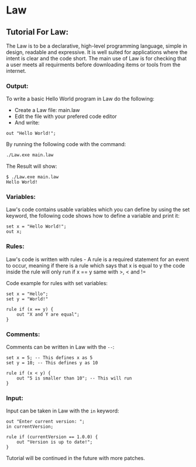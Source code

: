 # Law

## Tutorial For Law:
The Law is to be a declarative, high-level programming language, simple in design, readable and expressive. It is well suited for applications where the intent is clear and the code short. The main use of Law is for checking that a user meets all requirments before downloading items or tools from the internet. 

### Output:
To write a basic Hello World program in Law do the following:
- Create a Law file: main.law
- Edit the file with your prefered code editor
- And write:
```law
out "Hello World!";
```
By running the following code with the command:
```bash
./Law.exe main.law
```
The Result will show:
```
$ ./Law.exe main.law
Hello World!

```
### Variables:
Law's code contains usable variables which you can define by using the set keyword, the following code shows how to define a variable and print it:
```law
set x = "Hello World!";
out x;
```

### Rules:
Law's code is written with rules - A rule is a required statement for an event to occur, meaning if there is a rule which says that x is equal to y the code inside the rule will only run if x == y same with >, < and !=

Code example for rules with set variables:
```law
set x = "Hello";
set y = "World!"

rule if (x == y) {
    out "X and Y are equal";
}
```

### Comments:
Comments can be written in Law with the `--`:
```law
set x = 5; -- This defines x as 5
set y = 10; -- This defines y as 10

rule if (x < y) {
    out "5 is smaller than 10"; -- This will run
}
```

### Input:
Input can be taken in Law with the `in` keyword:
```law
out "Enter current version: ";
in currentVersion;

rule if (currentVersion == 1.0.0) {
    out "Version is up to date!";
}
```

Tutorial will be continued in the future with more patches.